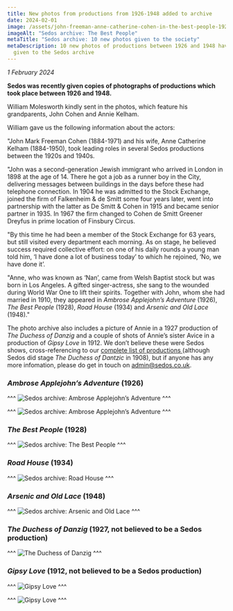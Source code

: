 ```yaml
---
title: New photos from productions from 1926-1948 added to archive
date: 2024-02-01
image: /assets/john-freeman-anne-catherine-cohen-in-the-best-people-1928-autocorrected-.jpg
imageAlt: "Sedos archive: The Best People"
metaTitle: "Sedos archive: 10 new photos given to the society"
metaDescription: 10 new photos of productions between 1926 and 1948 have been
  given to the Sedos archive
---
```

*1 February 2024*

**Sedos was recently given copies of photographs of productions which took place between 1926 and 1948.**

William Molesworth kindly sent in the photos, which feature his grandparents, John Cohen and Annie Kelham.

William gave us the following information about the actors:

"John Mark Freeman Cohen (1884-1971) and his wife, Anne Catherine Kelham (1884-1950), took leading roles in several Sedos productions between the 1920s and 1940s. 

"John was a second-generation Jewish immigrant who arrived in London in 1898 at the age of 14. There he got a job as a runner boy in the City, delivering messages between buildings in the days before these had telephone connection. In 1904 he was admitted to the Stock Exchange, joined the firm of Falkenheim & de Smitt some four years later, went into partnership with the latter as De Smitt & Cohen in 1915 and became senior partner in 1935. In 1967 the firm changed to Cohen de Smitt Greener Dreyfus in prime location of Finsbury Circus. 

"By this time he had been a member of the Stock Exchange for 63 years, but still visited every department each morning. As on stage, he believed success required collective effort: on one of his daily rounds a young man told him, ‘I have done a lot of business today’ to which he rejoined, ‘No, we have done it’. 

"Anne, who was known as ‘Nan’, came from Welsh Baptist stock but was born in Los Angeles. A gifted singer-actress, she sang to the wounded during World War One to lift their spirits. Together with John, whom she had married in 1910, they appeared in *Ambrose Applejohn’s Adventure* (1926), *The Best People* (1928), *Road House* (1934) and *Arsenic and Old Lace* (1948)."

The photo archive also includes a picture of Annie in a 1927 production of *The Duchess of Danzig* and a couple of shots of Annie’s sister Avice in a production of *Gipsy Love* in 1912. We don’t believe these were Sedos shows, cross-referencing to our [complete list of productions ](https://www.sedos.co.uk/all-shows)(although Sedos did stage *The Duchess of Dantzic* in 1908), but if anyone has any more infomation, please do get in touch on [admin@sedos.co.uk](mailto:admin@sedos.co.uk).

### *Ambrose Applejohn’s Adventure* (1926)

^^^
![Sedos archive: Ambrose Applejohn’s Adventure](/assets/annie-catherine-nan-kelham-mrs.-john-cohen-in-ambrose-applejohn-s-adventure-1-1926-autocorrected-.jpg)
^^^ 

^^^
![Sedos archive: Ambrose Applejohn’s Adventure](/assets/annie-catherine-nan-kelham-mrs.-john-cohen-in-ambrose-applejohn-s-adventure-2-1926-autocorrected-.jpg)
^^^ 

### *The Best People* (1928)

^^^
![Sedos archive: The Best People](/assets/john-freeman-anne-catherine-cohen-in-the-best-people-1928-autocorrected-.jpg)
^^^ 

### *Road House* (1934)

^^^
![Sedos archive: Road House](/assets/annie-catherine-nan-kelham-mrs.-john-cohen-in-road-house-1934-autocorrected-.jpg)
^^^ 

### *Arsenic and Old Lace* (1948)

^^^
![Sedos archive: Arsenic and Old Lace](/assets/annie-catherine-cohen-in-arsenic-old-lace-1948-.jpg)
^^^ 

### *The Duchess of Danzig* (1927, not believed to be a Sedos production)

^^^
![The Duchess of Danzig](/assets/annie-catherine-nan-kelham-mrs.-john-cohen-in-duchess-of-danzig-1927-autocorrected-.jpg)
^^^ 

### *Gipsy Love* (1912, not believed to be a Sedos production)

^^^
![Gipsy Love](/assets/avice-kelham-in-gipsy-love-1912.jpg)
^^^ 

^^^
![Gipsy Love](/assets/avice-kelham-lauri-de-frece-in-gipsy-love-1912.jpg)
^^^